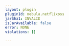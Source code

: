 ```yaml
---
layout: plugin
pluginId: nebula.netflixoss
jarSha1: INVALID
isJarAvailable: false
error: NONE
violations: []

---
```

